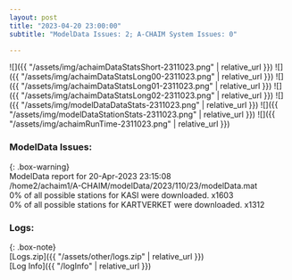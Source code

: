 ```yaml
---
layout: post
title: "2023-04-20 23:00:00"
subtitle: "ModelData Issues: 2; A-CHAIM System Issues: 0"

---
```


![]({{ "/assets/img/achaimDataStatsShort-2311023.png" | relative_url }})
![]({{ "/assets/img/achaimDataStatsLong00-2311023.png" | relative_url }})
![]({{ "/assets/img/achaimDataStatsLong01-2311023.png" | relative_url }})
![]({{ "/assets/img/achaimDataStatsLong02-2311023.png" | relative_url }})
![]({{ "/assets/img/modelDataDataStats-2311023.png" | relative_url }})
![]({{ "/assets/img/modelDataStationStats-2311023.png" | relative_url }})
![]({{ "/assets/img/achaimRunTime-2311023.png" | relative_url }})


### ModelData Issues:  
  
{: .box-warning}  
 ModelData report for 20-Apr-2023 23:15:08   
 /home2/achaim1/A-CHAIM/modelData/2023/110/23/modelData.mat   
 0% of all possible stations for KASI were downloaded. x1603   
 0% of all possible stations for KARTVERKET were downloaded. x1312   
  


### Logs:  
  
{: .box-note}  
[Logs.zip]({{ "/assets/other/logs.zip" | relative_url }})  
[Log Info]({{ "/logInfo" | relative_url }})  
